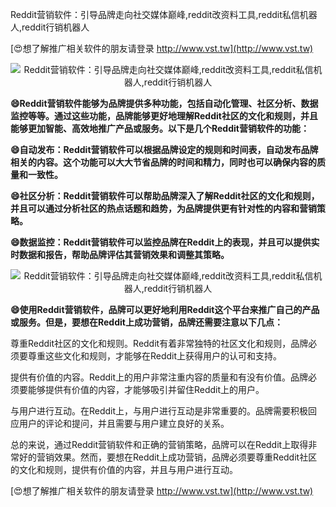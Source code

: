 Reddit营销软件：引导品牌走向社交媒体巅峰,reddit改资料工具,reddit私信机器人,reddit行销机器人

[😍想了解推广相关软件的朋友请登录 http://www.vst.tw](http://www.vst.tw)

 <center><img src="https://vst.tw/MP4/tuiguang/png/2.png" alt="Reddit营销软件：引导品牌走向社交媒体巅峰,reddit改资料工具,reddit私信机器人,reddit行销机器人"></center>

**😄Reddit营销软件能够为品牌提供多种功能，包括自动化管理、社区分析、数据监控等等。通过这些功能，品牌能够更好地理解Reddit社区的文化和规则，并且能够更加智能、高效地推广产品或服务。以下是几个Reddit营销软件的功能：**

**😄自动发布：Reddit营销软件可以根据品牌设定的规则和时间表，自动发布品牌相关的内容。这个功能可以大大节省品牌的时间和精力，同时也可以确保内容的质量和一致性。**

**😄社区分析：Reddit营销软件可以帮助品牌深入了解Reddit社区的文化和规则，并且可以通过分析社区的热点话题和趋势，为品牌提供更有针对性的内容和营销策略。**

**😄数据监控：Reddit营销软件可以监控品牌在Reddit上的表现，并且可以提供实时数据和报告，帮助品牌评估其营销效果和调整其策略。**

 <center><img src="https://vst.tw/MP4/tuiguang/png/1.png" alt="Reddit营销软件：引导品牌走向社交媒体巅峰,reddit改资料工具,reddit私信机器人,reddit行销机器人"></center>

**😄使用Reddit营销软件，品牌可以更好地利用Reddit这个平台来推广自己的产品或服务。但是，要想在Reddit上成功营销，品牌还需要注意以下几点：**

尊重Reddit社区的文化和规则。Reddit有着非常独特的社区文化和规则，品牌必须要尊重这些文化和规则，才能够在Reddit上获得用户的认可和支持。

提供有价值的内容。Reddit上的用户非常注重内容的质量和有没有价值。品牌必须要能够提供有价值的内容，才能够吸引并留住Reddit上的用户。

与用户进行互动。在Reddit上，与用户进行互动是非常重要的。品牌需要积极回应用户的评论和提问，并且需要与用户建立良好的关系。

总的来说，通过Reddit营销软件和正确的营销策略，品牌可以在Reddit上取得非常好的营销效果。然而，要想在Reddit上成功营销，品牌必须要尊重Reddit社区的文化和规则，提供有价值的内容，并且与用户进行互动。

[😍想了解推广相关软件的朋友请登录 http://www.vst.tw](http://www.vst.tw)



